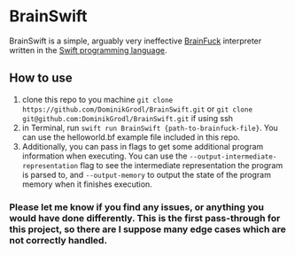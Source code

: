 # BrainSwift
BrainSwift is a simple, arguably very ineffective [BrainFuck](https://en.wikipedia.org/wiki/Brainfuck) interpreter written in the [Swift programming language](https://www.swift.org).

## How to use
1. clone this repo to you machine `git clone https://github.com/DominikGrodl/BrainSwift.git` or `git clone git@github.com:DominikGrodl/BrainSwift.git` if using ssh
2. in Terminal, run `swift run BrainSwift {path-to-brainfuck-file}`. You can use the helloworld.bf example file included in this repo.
3. Additionally, you can pass in flags to get some additional program information when executing. You can use the `--output-intermediate-representation` flag to see the intermediate representation the program is parsed to, and `--output-memory` to output the state of the program memory when it finishes execution.

### Please let me know if you find any issues, or anything you would have done differently. This is the first pass-through for this project, so there are I suppose many edge cases which are not correctly handled.


